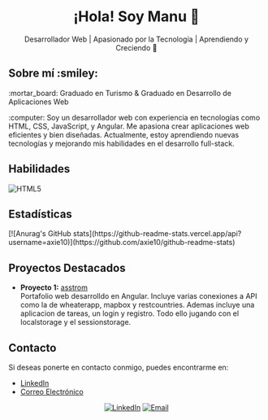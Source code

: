 <!-- Encabezado principal -->
<h1 align="center">¡Hola! Soy Manu 👋</h1>

<!-- Descripción breve -->
<p align="center">
  Desarrollador Web | Apasionado por la Tecnología | Aprendiendo y Creciendo 🚀
</p>

<!-- Imagen de banner (opcional)
<p align="center">
  <img src="URL_DE_TU_BANNER" alt="Banner" width="600" />
</p>-->

<!-- Sección de acerca de mí -->
<h2>Sobre mí :smiley:</h2>
<p>
  :mortar_board: Graduado en Turismo & Graduado en Desarrollo de Aplicaciones Web
<p>
<p>
  :computer: Soy un desarrollador web con experiencia en tecnologías como HTML, CSS, JavaScript, y Angular. Me apasiona crear aplicaciones web eficientes y bien diseñadas. Actualmente, estoy aprendiendo nuevas tecnologías y mejorando mis habilidades en el desarrollo full-stack.
</p>

<!-- Habilidades con iconos -->
<h2>Habilidades</h2>
<p align="left">
  <!-- HTML5 -->
  <img src="https://skillicons.dev/icons?i=js,html,css,ts,bootstrap,discord,docker,github,gmail,jquery,mongodb,nestjs,npm,php,postman" alt="HTML5">
</p>
<h2>Estadísticas</h2>
[![Anurag's GitHub stats](https://github-readme-stats.vercel.app/api?username=axie10)](https://github.com/axie10/github-readme-stats)

<!-- Sección de proyectos destacados -->
<h2>Proyectos Destacados</h2>
<ul>
  <li>
    <strong>Proyecto 1:</strong> <a href="https://asstrom.es/home">asstrom</a>
    <br />
    Portafolio web desarrolldo en Angular. Incluye varias conexiones a API como la de wheaterapp, mapbox y restcountries.
    Ademas incluye una aplicacion de tareas, un login y registro. Todo ello jugando con el localstorage y el sessionstorage.
  </li>
</ul>

<!-- Sección de contacto -->
<h2>Contacto</h2>
<p>
  Si deseas ponerte en contacto conmigo, puedes encontrarme en:
  <ul>
    <li><a href="https://www.linkedin.com/in/josemanuelmosqueteabreu/">LinkedIn</a></li>
    <li><a href="jmma1995@gmail.com">Correo Electrónico</a></li>
  </ul>
</p>

<!-- Iconos de redes sociales (opcional) -->
<p align="center">
  <a href="www.linkedin.com/in/josé-manuel-mosquete-abreu-662691166"><img src="https://img.shields.io/badge/-LinkedIn-blue" alt="LinkedIn"></a>
  <a href="jmma1995@gmail.com"><img src="https://img.shields.io/badge/-Email-red" alt="Email"></a>
</p>
